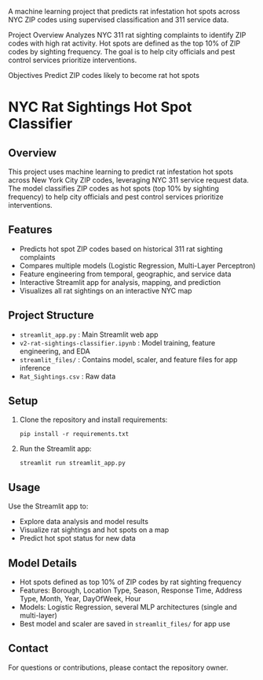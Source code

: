 A machine learning project that predicts rat infestation hot spots across NYC ZIP codes using supervised classification and 311 service data.

Project Overview
Analyzes NYC 311 rat sighting complaints to identify ZIP codes with high rat activity. Hot spots are defined as the top 10% of ZIP codes by sighting frequency. The goal is to help city officials and pest control services prioritize interventions.

Objectives
Predict ZIP codes likely to become rat hot spots



NYC Rat Sightings Hot Spot Classifier
=====================================

Overview
--------
This project uses machine learning to predict rat infestation hot spots across New York City ZIP codes, leveraging NYC 311 service request data. The model classifies ZIP codes as hot spots (top 10% by sighting frequency) to help city officials and pest control services prioritize interventions.

Features
--------
- Predicts hot spot ZIP codes based on historical 311 rat sighting complaints
- Compares multiple models (Logistic Regression, Multi-Layer Perceptron)
- Feature engineering from temporal, geographic, and service data
- Interactive Streamlit app for analysis, mapping, and prediction
- Visualizes all rat sightings on an interactive NYC map

Project Structure
-----------------
- `streamlit_app.py` : Main Streamlit web app
- `v2-rat-sightings-classifier.ipynb` : Model training, feature engineering, and EDA
- `streamlit_files/` : Contains model, scaler, and feature files for app inference
- `Rat_Sightings.csv` : Raw data

Setup
-----
1. Clone the repository and install requirements:
	```
	pip install -r requirements.txt
	```
2. Run the Streamlit app:
	```
	streamlit run streamlit_app.py
	```

Usage
-----
Use the Streamlit app to:
- Explore data analysis and model results
- Visualize rat sightings and hot spots on a map
- Predict hot spot status for new data

Model Details
-------------
- Hot spots defined as top 10% of ZIP codes by rat sighting frequency
- Features: Borough, Location Type, Season, Response Time, Address Type, Month, Year, DayOfWeek, Hour
- Models: Logistic Regression, several MLP architectures (single and multi-layer)
- Best model and scaler are saved in `streamlit_files/` for app use

Contact
-------
For questions or contributions, please contact the repository owner.



